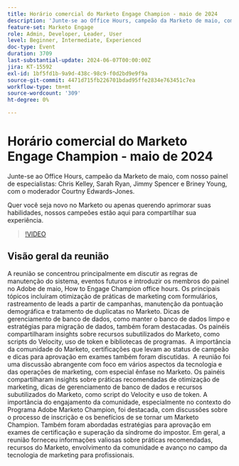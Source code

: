 ```yaml
---
title: Horário comercial do Marketo Engage Champion - maio de 2024
description: 'Junte-se ao Office Hours, campeão da Marketo de maio, com nosso painel de especialistas: Chris Kelley, Sarah Ryan, Jimmy Spencer e Briney Young, com o moderador Courtny Edwards-Jones.Independente de você ser novo na Marketo ou apenas querer aprimorar suas habilidades, nossos campeões estão aqui para compartilhar seus conhecimentos.'
feature-set: Marketo Engage
role: Admin, Developer, Leader, User
level: Beginner, Intermediate, Experienced
doc-type: Event
duration: 3709
last-substantial-update: 2024-06-07T00:00:00Z
jira: KT-15592
exl-id: 1bf5fd1b-9a9d-438c-98c9-f0d2bd9e9f9a
source-git-commit: 4471d715fb226701bdad95ffe2834e763451c7ea
workflow-type: tm+mt
source-wordcount: '309'
ht-degree: 0%

---
```


# Horário comercial do Marketo Engage Champion - maio de 2024

Junte-se ao Office Hours, campeão da Marketo de maio, com nosso painel de especialistas: Chris Kelley, Sarah Ryan, Jimmy Spencer e Briney Young, com o moderador Courtny Edwards-Jones.

Quer você seja novo no Marketo ou apenas querendo aprimorar suas habilidades, nossos campeões estão aqui para compartilhar sua experiência.

>[!VIDEO](https://video.tv.adobe.com/v/3429357/?learn=on)

## Visão geral da reunião

A reunião se concentrou principalmente em discutir as regras de manutenção do sistema, eventos futuros e introduzir os membros do painel no Adobe de maio, How to Engage Champion office hours. Os principais tópicos incluíram otimização de práticas de marketing com formulários, rastreamento de leads a partir de campanhas, manutenção da pontuação demográfica e tratamento de duplicatas no Marketo. Dicas de gerenciamento de banco de dados, como manter o banco de dados limpo e estratégias para migração de dados, também foram destacadas. Os painéis compartilharam insights sobre recursos subutilizados do Marketo, como scripts do Velocity, uso de token e bibliotecas de programas. &#x200B; A importância da comunidade do Marketo, certificações que levam ao status de campeão e dicas para aprovação em exames também foram discutidas. &#x200B; A reunião foi uma discussão abrangente com foco em vários aspectos da tecnologia e das operações de marketing, com especial ênfase no Marketo. Os painéis compartilharam insights sobre práticas recomendadas de otimização de marketing, dicas de gerenciamento de banco de dados e recursos subutilizados do Marketo, como script do Velocity e uso de token. A importância do engajamento da comunidade, especialmente no contexto do Programa Adobe Marketo Champion, foi destacada, com discussões sobre o processo de inscrição e os benefícios de se tornar um Marketo Champion. Também foram abordadas estratégias para aprovação em exames de certificação e superação da síndrome do impostor. Em geral, a reunião forneceu informações valiosas sobre práticas recomendadas, recursos do Marketo, envolvimento da comunidade e avanço no campo da tecnologia de marketing para profissionais.
